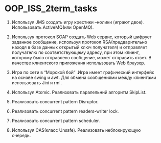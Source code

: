 # OOP_ISS_2term_tasks

1.	Используя JMS создать игру крестики –нолики (играют двое). Использовать ActiveMQ(или OpenMQ).

2.	Используя протокол SOAP создать Web сервис, который шифрует заданное сообщение, используя протокол RSA(предварительно находя  в базе данных открытый ключ получателя) и отправляет получателю по соответствующему адресу, при этом клиент, которому было отправлено сообщение, может отправить ответ.  В качестве клиентского приложения использовать Web браузер.  

3.	  Игра по сети в “Морской бой” .Игра имеет графический интерфейс на основе swing и awt. Для обмена сообщениями между клиентами использовать Jini и rmi.

4.	Используя Atomic. Реализовать паралельний алгоритм SkipList.

5.	Реализовать concurrent pattern Disruptor.

6.	 Реализовать concurrent pattern readers-writer lock.

7.	Реализовать concurrent pattern scheduler.

8.	 Используя CAS(класс Unsafe). Реализовать неблокирующую очередь.

